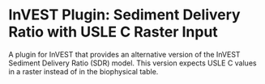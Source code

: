 # InVEST Plugin: Sediment Delivery Ratio with USLE C Raster Input

A plugin for InVEST that provides an alternative version of the InVEST Sediment Delivery Ratio (SDR) model. This version expects USLE C values in a raster instead of in the biophysical table.
